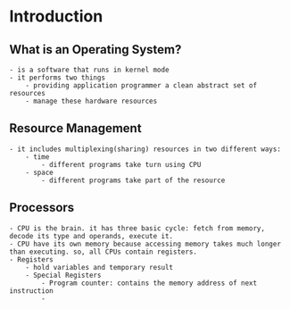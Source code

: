 # Introduction

## What is an Operating System?
	- is a software that runs in kernel mode
	- it performs two things
		- providing application programmer a clean abstract set of resources
		- manage these hardware resources

## Resource Management
	- it includes multiplexing(sharing) resources in two different ways:
		- time
			- different programs take turn using CPU
		- space
			- different programs take part of the resource



## Processors
	- CPU is the brain. it has three basic cycle: fetch from memory, decode its type and operands, execute it. 
	- CPU have its own memory because accessing memory takes much longer than executing. so, all CPUs contain registers. 
	- Registers
		- hold variables and temporary result
		- Special Registers
			- Program counter: contains the memory address of next instruction
			- 

